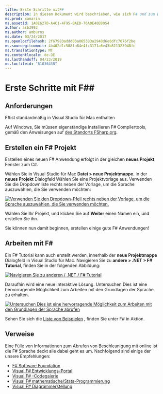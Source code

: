 ```yaml
---
title: Erste Schritte mitF#
description: In diesem Dokument wird beschrieben, wie sich F# und zum Erstellen von Xamarin-Anwendungen mit Visual Studio-2019 und Visual Studio für Mac.
ms.prod: xamarin
ms.assetid: 1A0E627D-A4C1-4F95-BAED-76A0E40B9054
author: asb3993
ms.author: amburns
ms.date: 03/24/2017
ms.openlocfilehash: 2f67983addd03a065383a2940d6e6dfc7076f2be
ms.sourcegitcommit: 4b402d1c508fa84e4fc3171a6e43b811323948fc
ms.translationtype: MT
ms.contentlocale: de-DE
ms.lasthandoff: 04/23/2019
ms.locfileid: "61036438"
---
```

# <a name="getting-started-with-f35"></a>Erste Schritte mit F#&#35;

## <a name="requirements"></a>Anforderungen

F#ist standardmäßig in Visual Studio für Mac enthalten

Auf Windows, Sie müssen eigenständige installieren F# Compilertools, gemäß den Anweisungen auf [des Standorts FSharp.org](http://fsharp.org/use/windows/).

## <a name="creating-an-f35-project"></a>Erstellen ein F&#35; Projekt

Erstellen eines neuen F# Anwendung erfolgt in der gleichen **neues Projekt** Fenster zum C#.

Wählen Sie in Visual Studio für Mac **Datei > neue Projektmappe**. In der **neues Projekt** Dialogfeld Wählen Sie eine Projektvorlage aus. Verwenden Sie die Dropdownliste rechts neben der Vorlage, um die Sprache auszuwählen, die Sie verwenden möchten:

 [![](overview-images/choosefsharp.png "Verwenden Sie den Dropdown-Pfeil rechts neben der Vorlage, um die Sprache auszuwählen, die Sie verwenden möchten.")](overview-images/choosefsharp.png#lightbox)

Wählen Sie Ihr Projekt, und klicken Sie auf **Weiter** einen Namen ein, und erstellen Sie ihn.


Sie können nun damit beginnen, erstellen einige gute F# Anwendungen!

## <a name="learning-to-use-f35"></a>Arbeiten mit F&#35;

Ein F# Tutorial kann auch erstellt werden, innerhalb der **neue Projektmappe** Dialogfeld in Visual Studio für Mac. Navigieren Sie zu **andere > .NET > F# Tutorial**, finden Sie in der folgenden Abbildung:

 [![](overview-images/fsharptutorial.png "Navigieren Sie zu anderen / .NET / F# Tutorial")](overview-images/fsharptutorial.png#lightbox)

Daraufhin wird eine neue interaktive Lösung. Untersuchen Dies ist eine hervorragende Möglichkeit zum Arbeiten mit den Grundlagen der Sprache zu erhalten.

 [![](overview-images/newtutorial-sml.png "Untersuchen Dies ist eine hervorragende Möglichkeit zum Arbeiten mit den Grundlagen der Sprache abrufen")](overview-images/newtutorial.png#lightbox)

Sehen Sie sich die [Liste von Beispielen](~/cross-platform/platform/fsharp/samples.md) , finden Sie unter F# in Aktion.

## <a name="references"></a>Verweise

Eine Fülle von Informationen zum Abrufen von Beschleunigung mit online ist die F# Sprache deckt alle dabei geht es um. Nachfolgend sind einige der unsere Empfehlungen:

-  [F# Software Foundation](http://fsharp.org)
-  [Visual F# Entwicklungs-Portal](http://go.microsoft.com/fwlink/?LinkID=234174)
-  [Visual F# -Codegalerie](http://go.microsoft.com/fwlink/?LinkID=124614)
-  [Visual F# mathematische/Stats-Programmierung](http://go.microsoft.com/fwlink/?LinkId=235173)
-  [Visual F# Diagrammerstellung](http://go.microsoft.com/fwlink/?LinkId=235176)


